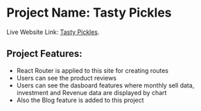 # Project Name: Tasty Pickles

Live Website Link: [Tasty Pickles](https://tasty-pickles.netlify.app/).

## Project Features:

* React Router is applied to this site for creating routes
* Users can see the product reviews
* Users can see the dasboard features where monthly sell data, investment and Revenue data are displayed by chart
* Also the Blog feature is added to this project
